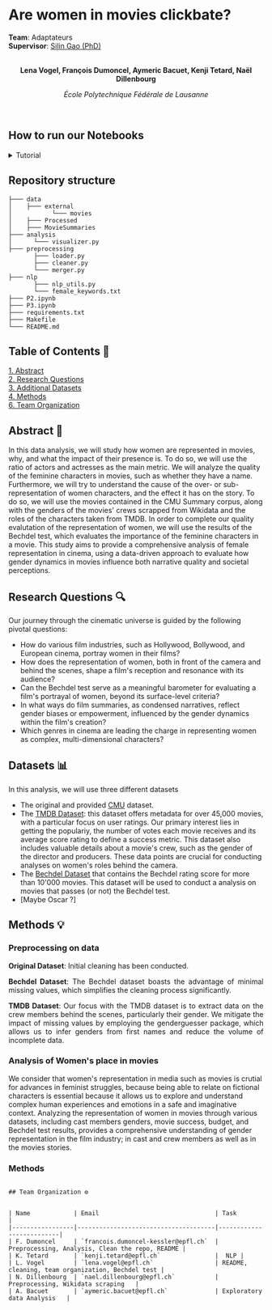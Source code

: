 # Are women in movies clickbate?

<div>
  <div><b>Team</b>: Adaptateurs</div>
  <div><b>Supervisor</b>: <a href="https://people.epfl.ch/silin.gao?lang=en"> Silin Gao (PhD) </a> </div>
</div>

<span align="center">

<br>

**Lena Vogel,  François Dumoncel,  Aymeric Bacuet,  Kenji Tetard,  Naël Dillenbourg**

*École Polytechnique Fédérale de Lausanne*

<br> 

</span>

## How to run our Notebooks  
<details>
<summary> Tutorial </summary>

Install necessary package using

```console
$ pip install -r requirements.txt
```

Decompress data just after cloning this repo
1. CMU original dataset 
```console
$ cd data/ && tar -xvzf *.tar.gz
```

1. TMDB 
```console
$ cd external && unzip movies.zip && mv "Movies Dataset" Movies
```

Or simply decompress archive from file system. You can also directly use the pre-processed pickle file in `data/Processed`
</details>

## Repository structure

```
├─── data
│    ├─── external
│           └─── movies 
│    ├─── Processed
│    ├─── MovieSummaries
├─── analysis 
│      └─── visualizer.py
├─── preprocessing
       ├─── loader.py
       ├─── cleaner.py
       └─── merger.py
├─── nlp  
       ├─── nlp_utils.py
       └─── female_keywords.txt
├─── P2.ipynb
├─── P3.ipynb
├─── requirements.txt
├─── Makefile
└─── README.md
```

## Table of Contents 📕

<p>
  <a href="#abstract-"> 1. Abstract</a> 
  <br>
  <a href="#research-questions-">2. Research Questions</a> 
  <br>
  <a href="#datasets-">3. Additional Datasets</a> 
  <br>
  <a href="#methods-">4. Methods</a> 
  <br>
  <a href="#team-organization-">6. Team Organization</a>
</p>

## Abstract 📌

<span align="justify">
In this data analysis, we will study how women are represented in movies, why, and what the impact of their presence is. To do so, we will use the ratio of actors and actresses as the main metric. We will analyze the quality of the feminine characters in movies, such as whether they have a name. Furthermore, we will try to understand the cause of the over- or sub-representation of women characters, and the effect it has on the story.
To do so, we will use the movies contained in the CMU Summary corpus, along with the genders of the movies' crews scrapped from Wikidata and the roles of the characters taken from TMDB.
In order to complete our quality evalutation of the representation of women, we will use the results of the Bechdel test, which evaluates the importance of the feminine characters in a movie.
This study aims to provide a comprehensive analysis of female representation in cinema, using a data-driven approach to evaluate how gender dynamics in movies influence both narrative quality and societal perceptions.

</span>

## Research Questions 🔍

Our journey through the cinematic universe is guided by the following pivotal questions:

- How do various film industries, such as Hollywood, Bollywood, and European cinema, portray women in their films?
- How does the representation of women, both in front of the camera and behind the scenes, shape a film's reception and resonance with its audience?
- Can the Bechdel test serve as a meaningful barometer for evaluating a film's portrayal of women, beyond its surface-level criteria?
- In what ways do film summaries, as condensed narratives, reflect gender biases or empowerment, influenced by the gender dynamics within the film's creation?
- Which genres in cinema are leading the charge in representing women as complex, multi-dimensional characters?

## Datasets 📊

In this analysis, we will use three different datasets

- The original and provided [CMU](http://www.cs.cmu.edu/~ark/personas/) dataset.
- The [TMDB Dataset](https://www.kaggle.com/datasets/rounakbanik/the-movies-dataset): this dataset offers metadata for over 45,000 movies, with a particular focus on user ratings. Our primary interest lies in getting the populariy, the number of votes each movie receives and its average score rating to define a success metric. This dataset also includes valuable details about a movie's crew, such as the gender of the director and producers. These data points are crucial for conducting analyses on women's roles behind the camera.
- The [Bechdel Dataset](https://bechdeltest.com) that contains the Bechdel rating score for more than 10'000 movies. This dataset will be used to conduct a analysis on movies that passes (or not) the Bechdel test.
- [Maybe Oscar ?]

## Methods 💡

### Preprocessing on **data**

<span align="justify"> 

**Original Dataset**: Initial cleaning has been conducted.

**Bechdel Dataset**: The Bechdel dataset boasts the advantage of minimal missing values, which simplifies the cleaning process significantly.

**TMDB Dataset**: Our focus with the TMDB dataset is to extract data on the crew members behind the scenes, particularly their gender. We mitigate the impact of missing values by employing the genderguesser package, which allows us to infer genders from first names and reduce the volume of incomplete data.

</span>

### Analysis of Women's place in movies
We consider that women's representation in media such as movies is crutial for advances in feminist struggles, because being able to relate on fictional characters is essential because it allows us to explore and understand complex human experiences and emotions in a safe and imaginative context.
Analyzing the representation of women in movies through various datasets, including cast members genders, movie success, budget, and Bechdel test results, provides a comprehensive understanding of gender representation in the film industry; in cast and crew members as well as in the movies stories.

### Methods

```

## Team Organization ⚙️


| Name            | Email                                | Task                     |
|-----------------|--------------------------------------|--------------------------|
| F. Dumoncel     | `francois.dumoncel-kessler@epfl.ch`  | Preprocessing, Analysis, Clean the repo, README |
| K. Tetard       | `kenji.tetard@epfl.ch`               |  NLP |
| L. Vogel        | `lena.vogel@epfl.ch`                 | README, cleaning, team organization, Bechdel test |
| N. Dillenbourg  | `nael.dillenbourg@epfl.ch`           | Preprocessing, Wikidata scraping   |
| A. Bacuet       | `aymeric.bacuet@epfl.ch`             | Exploratory data Analysis   |
